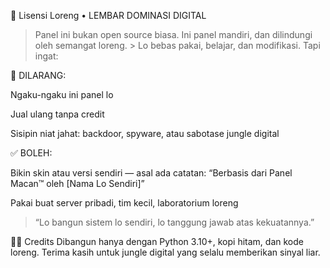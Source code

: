 📜 Lisensi Loreng • LEMBAR DOMINASI DIGITAL
> Panel ini bukan open source biasa. Ini panel mandiri, dan dilindungi oleh semangat loreng. > Lo bebas pakai, belajar, dan modifikasi. Tapi ingat:

🛑 DILARANG:

Ngaku-ngaku ini panel lo

Jual ulang tanpa credit

Sisipin niat jahat: backdoor, spyware, atau sabotase jungle digital

✅ BOLEH:

Bikin skin atau versi sendiri — asal ada catatan: “Berbasis dari Panel Macan™ oleh [Nama Lo Sendiri]”

Pakai buat server pribadi, tim kecil, laboratorium loreng

> “Lo bangun sistem lo sendiri, lo tanggung jawab atas kekuatannya.”

🧙‍♂️ Credits
Dibangun hanya dengan Python 3.10+, kopi hitam, dan kode loreng. Terima kasih untuk jungle digital yang selalu memberikan sinyal liar.
